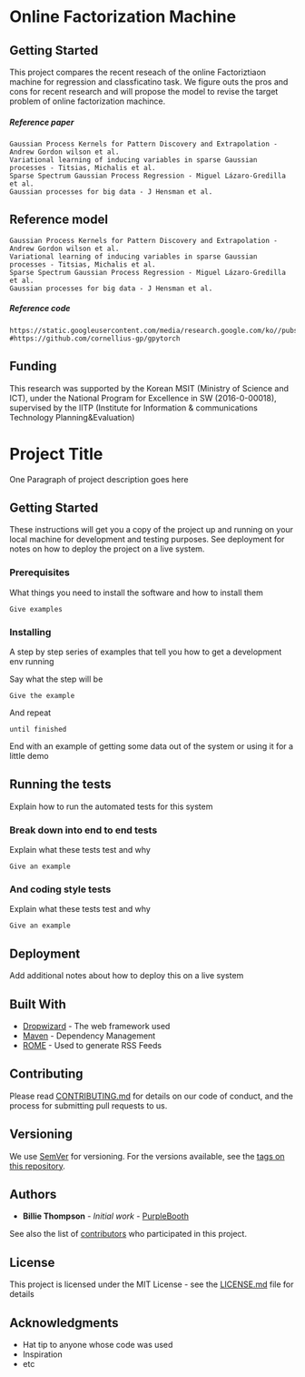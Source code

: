 # Online Factorization Machine

## Getting Started

This project compares the recent reseach of the online Factoriztiaon machine for regression and classficatino task. We figure outs the pros and cons for recent research and will propose the model to revise the target problem of online factorization machince.

##### Reference paper

    Gaussian Process Kernels for Pattern Discovery and Extrapolation - Andrew Gordon wilson et al.
    Variational learning of inducing variables in sparse Gaussian processes - Titsias, Michalis et al.
    Sparse Spectrum Gaussian Process Regression - Miguel Lázaro-Gredilla et al.
    Gaussian processes for big data - J Hensman et al.

## Reference model

    Gaussian Process Kernels for Pattern Discovery and Extrapolation - Andrew Gordon wilson et al.
    Variational learning of inducing variables in sparse Gaussian processes - Titsias, Michalis et al.
    Sparse Spectrum Gaussian Process Regression - Miguel Lázaro-Gredilla et al.
    Gaussian processes for big data - J Hensman et al.

##### Reference code
    https://static.googleusercontent.com/media/research.google.com/ko//pubs/archive/41159.pdf
    #https://github.com/cornellius-gp/gpytorch


## Funding

This research was supported by the Korean MSIT (Ministry of Science and ICT), under the National Program for Excellence in SW (2016-0-00018), supervised by the IITP (Institute for Information & communications Technology Planning&Evaluation)


# Project Title

One Paragraph of project description goes here

## Getting Started

These instructions will get you a copy of the project up and running on your local machine for development and testing purposes. See deployment for notes on how to deploy the project on a live system.

### Prerequisites

What things you need to install the software and how to install them

```
Give examples
```

### Installing

A step by step series of examples that tell you how to get a development env running

Say what the step will be

```
Give the example
```

And repeat

```
until finished
```

End with an example of getting some data out of the system or using it for a little demo

## Running the tests

Explain how to run the automated tests for this system

### Break down into end to end tests

Explain what these tests test and why

```
Give an example
```

### And coding style tests

Explain what these tests test and why

```
Give an example
```

## Deployment

Add additional notes about how to deploy this on a live system

## Built With

* [Dropwizard](http://www.dropwizard.io/1.0.2/docs/) - The web framework used
* [Maven](https://maven.apache.org/) - Dependency Management
* [ROME](https://rometools.github.io/rome/) - Used to generate RSS Feeds

## Contributing

Please read [CONTRIBUTING.md](https://gist.github.com/PurpleBooth/b24679402957c63ec426) for details on our code of conduct, and the process for submitting pull requests to us.

## Versioning

We use [SemVer](http://semver.org/) for versioning. For the versions available, see the [tags on this repository](https://github.com/your/project/tags). 

## Authors

* **Billie Thompson** - *Initial work* - [PurpleBooth](https://github.com/PurpleBooth)

See also the list of [contributors](https://github.com/your/project/contributors) who participated in this project.

## License

This project is licensed under the MIT License - see the [LICENSE.md](LICENSE.md) file for details

## Acknowledgments

* Hat tip to anyone whose code was used
* Inspiration
* etc
